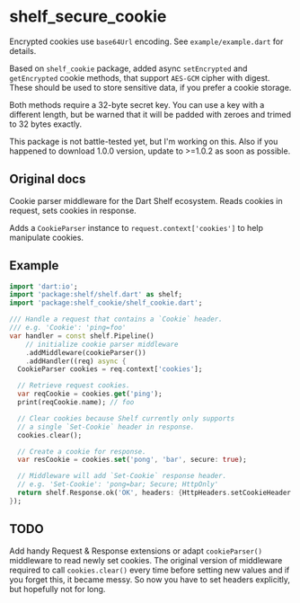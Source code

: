 # shelf_secure_cookie
Encrypted cookies use `base64Url` encoding. See `example/example.dart` for details.

Based on `shelf_cookie` package, added async `setEncrypted` and `getEncrypted` cookie methods, that support `AES-GCM` cipher with digest. These should be used to store sensitive data, if you prefer a cookie storage.

Both methods require a 32-byte secret key. You can use a key with a different
length, but be warned that it will be padded with zeroes and trimed to 32
bytes exactly.

This package is not battle-tested yet, but I'm working on this. Also if you happened to download 1.0.0 version, update to >=1.0.2 as soon as possible.

## Original docs

Cookie parser middleware for the Dart Shelf ecosystem.
Reads cookies in request, sets cookies in response.

Adds a `CookieParser` instance to `request.context['cookies']` to help
manipulate cookies.

## Example

```dart
import 'dart:io';
import 'package:shelf/shelf.dart' as shelf;
import 'package:shelf_cookie/shelf_cookie.dart';

/// Handle a request that contains a `Cookie` header.
/// e.g. 'Cookie': 'ping=foo'
var handler = const shelf.Pipeline()
    // initialize cookie parser middleware
    .addMiddleware(cookieParser())
    .addHandler((req) async {
  CookieParser cookies = req.context['cookies'];

  // Retrieve request cookies.
  var reqCookie = cookies.get('ping');
  print(reqCookie.name); // foo

  // Clear cookies because Shelf currently only supports
  // a single `Set-Cookie` header in response.
  cookies.clear();

  // Create a cookie for response.
  var resCookie = cookies.set('pong', 'bar', secure: true);

  // Middleware will add `Set-Cookie` response header.
  // e.g. 'Set-Cookie': 'pong=bar; Secure; HttpOnly'
  return shelf.Response.ok('OK', headers: {HttpHeaders.setCookieHeader: cookies.toHeader()});
});
```

## TODO
Add handy Request & Response extensions or adapt `cookieParser()` middleware to read newly set cookies. The original version of middleware required to call `cookies.clear()` every time before setting new values and if you forget this, it became messy. So now you have to set headers explicitly, but hopefully not for long.
